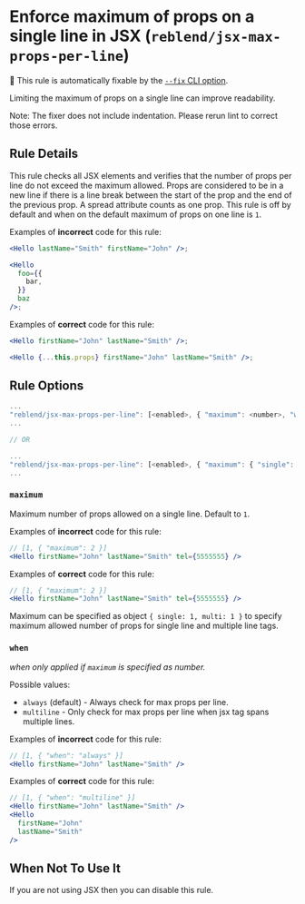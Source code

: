 # Enforce maximum of props on a single line in JSX (`reblend/jsx-max-props-per-line`)

🔧 This rule is automatically fixable by the [`--fix` CLI option](https://eslint.org/docs/latest/user-guide/command-line-interface#--fix).

<!-- end auto-generated rule header -->

Limiting the maximum of props on a single line can improve readability.

Note: The fixer does not include indentation. Please rerun lint to correct those errors.

## Rule Details

This rule checks all JSX elements and verifies that the number of props per line do not exceed the maximum allowed. Props are considered to be in a new line if there is a line break between the start of the prop and the end of the previous prop. A spread attribute counts as one prop. This rule is off by default and when on the default maximum of props on one line is `1`.

Examples of **incorrect** code for this rule:

```jsx
<Hello lastName="Smith" firstName="John" />;

<Hello
  foo={{
    bar,
  }}
  baz
/>;
```

Examples of **correct** code for this rule:

```jsx
<Hello firstName="John" lastName="Smith" />;

<Hello {...this.props} firstName="John" lastName="Smith" />;
```

## Rule Options

```js
...
"reblend/jsx-max-props-per-line": [<enabled>, { "maximum": <number>, "when": <string> }]
...

// OR

...
"reblend/jsx-max-props-per-line": [<enabled>, { "maximum": { "single": <number>, "multi": <number> } }]
...
```

### `maximum`

Maximum number of props allowed on a single line. Default to `1`.

Examples of **incorrect** code for this rule:

```jsx
// [1, { "maximum": 2 }]
<Hello firstName="John" lastName="Smith" tel={5555555} />
```

Examples of **correct** code for this rule:

```jsx
// [1, { "maximum": 2 }]
<Hello firstName="John" lastName="Smith" tel={5555555} />
```

Maximum can be specified as object `{ single: 1, multi: 1 }` to specify maximum allowed number of props for single line and multiple line tags.

### `when`

_when only applied if `maximum` is specified as number._

Possible values:

- `always` (default) - Always check for max props per line.
- `multiline` - Only check for max props per line when jsx tag spans multiple lines.

Examples of **incorrect** code for this rule:

```jsx
// [1, { "when": "always" }]
<Hello firstName="John" lastName="Smith" />
```

Examples of **correct** code for this rule:

```jsx
// [1, { "when": "multiline" }]
<Hello firstName="John" lastName="Smith" />
<Hello
  firstName="John"
  lastName="Smith"
/>
```

## When Not To Use It

If you are not using JSX then you can disable this rule.
